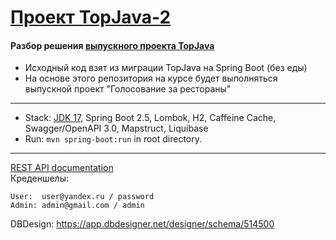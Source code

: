 [Проект TopJava-2](https://javaops.ru/view/topjava2)
===============================

#### Разбор решения [выпускного проекта TopJava](https://github.com/JavaOPs/topjava/blob/master/graduation.md)
- Исходный код взят из миграции TopJava на Spring Boot (без еды)
- На основе этого репозитория на курсе будет выполняться выпускной проект "Голосование за рестораны"

-------------------------------------------------------------
- Stack: [JDK 17](http://jdk.java.net/17/), Spring Boot 2.5, Lombok, H2, Caffeine Cache, Swagger/OpenAPI 3.0, Mapstruct, Liquibase 
- Run: `mvn spring-boot:run` in root directory.
-----------------------------------------------------
[REST API documentation](http://localhost:8080/swagger-ui.html)  
Креденшелы:
```
User:  user@yandex.ru / password
Admin: admin@gmail.com / admin
```
DBDesign: https://app.dbdesigner.net/designer/schema/514500